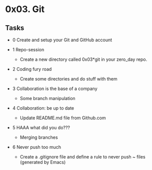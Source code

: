 # 0x03. Git #

## Tasks ##

* 0 Create and setup your Git and GitHub account

* 1 Repo-session
	* Create a new directory called 0x03*git in your zero_day repo.

* 2 Coding fury road
	* Create some directories and do stuff with them

* 3 Collaboration is the base of a company
	* Some branch manipulation

* 4 Collaboration: be up to date
	* Update README.md file from Github.com

* 5 HAAA what did you do???
	* Merging branches

* 6 Never push too much
	* Create a .gitignore file and define a rule to never push ~ files (generated by Emacs)
